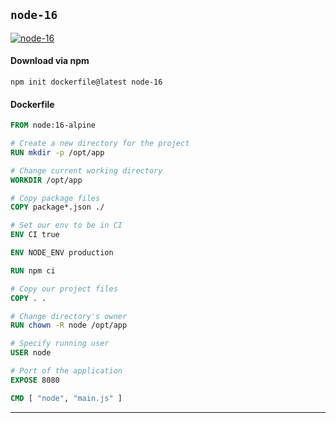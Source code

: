 ## `node-16`


[![node-16](https://github.com/seanghay/dockerfile/actions/workflows/node-16.yml/badge.svg)](https://github.com/seanghay/dockerfile/actions/workflows/node-16.yml)

#### Download via npm

```
npm init dockerfile@latest node-16
```


#### Dockerfile

```dockerfile
FROM node:16-alpine

# Create a new directory for the project
RUN mkdir -p /opt/app

# Change current working directory
WORKDIR /opt/app

# Copy package files
COPY package*.json ./

# Set our env to be in CI
ENV CI true

ENV NODE_ENV production

RUN npm ci

# Copy our project files
COPY . .

# Change directory's owner
RUN chown -R node /opt/app

# Specify running user
USER node

# Port of the application
EXPOSE 8080

CMD [ "node", "main.js" ]

```


---

